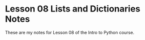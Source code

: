 # Lesson 08 Lists and Dictionaries Notes

These are my notes for Lesson 08 of the Intro to Python course.
